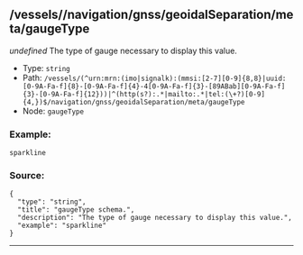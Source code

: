 ## /vessels/<RegExp>/navigation/gnss/geoidalSeparation/meta/gaugeType

*undefined*
The type of gauge necessary to display this value.

* Type: `string`
* Path: `/vessels/(^urn:mrn:(imo|signalk):(mmsi:[2-7][0-9]{8,8}|uuid:[0-9A-Fa-f]{8}-[0-9A-Fa-f]{4}-4[0-9A-Fa-f]{3}-[89ABab][0-9A-Fa-f]{3}-[0-9A-Fa-f]{12}))|^(http(s?):.*|mailto:.*|tel:(\+?)[0-9]{4,})$/navigation/gnss/geoidalSeparation/meta/gaugeType`
* Node: `gaugeType`

### Example:
```
sparkline
```

### Source:
```
{
  "type": "string",
  "title": "gaugeType schema.",
  "description": "The type of gauge necessary to display this value.",
  "example": "sparkline"
}
```

---
